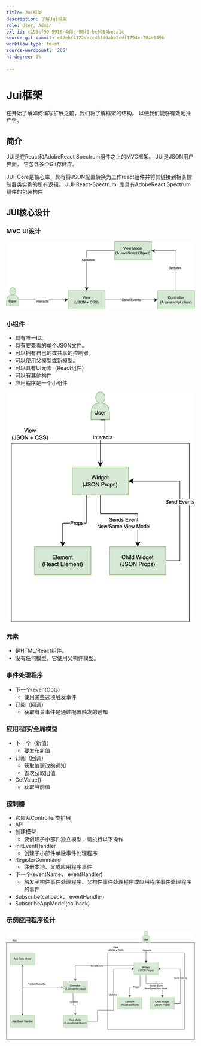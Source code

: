 ```yaml
---
title: Jui框架
description: 了解Jui框架
role: User, Admin
exl-id: c193cf90-5916-4d8c-88f1-be5014beca1c
source-git-commit: e40ebf4122decc431d0abb2cdf1794ea704e5496
workflow-type: tm+mt
source-wordcount: '265'
ht-degree: 1%

---
```


# Jui框架

在开始了解如何编写扩展之前，我们将了解框架的结构。
以便我们能够有效地推广它。

## 简介

JUI是在React和AdobeReact Spectrum组件之上的MVC框架。 JUI是JSON用户界面。 它包含多个Git存储库。

JUI-Core是核心库，具有将JSON配置转换为工作react组件并将其链接到相关控制器类实例的所有逻辑。
JUI-React-Spectrum  库具有AdobeReact Spectrum组件的包装构件

## JUI核心设计

### MVC UI设计

![JUI MVC流](./imgs/jui-mvc-flow.png)

### 小组件

- 具有唯一ID。
- 具有要查看的单个JSON文件。
- 可以拥有自己的或共享的控制器。
- 可以使用父模型或新模型。
- 可以具有UI元素（React组件）
- 可以有其他构件
- 应用程序是一个小组件

![JUI小组件](./imgs/jui-widget.png)

### 元素

- 是HTML/React组件。
- 没有任何模型，它使用父构件模型。

### 事件处理程序

- 下一个(eventOpts)
   - 使用某些选项触发事件
- 订阅（回调）
   - 获取有关事件是通过配置触发的通知

### 应用程序/全局模型

- 下一个（新值）
   - 要发布新值
- 订阅（回调）
   - 获取值更改的通知
   - 首次获取旧值
- GetValue()
   - 获取当前值

### 控制器

- 它应从Controller类扩展
- API
- 创建模型
   - 要创建子小部件独立模型，请执行以下操作
- InitEventHandler
   - 创建子小部件单独事件处理程序
- RegisterCommand
   - 注册本地、父或应用程序事件
- 下一个(eventName， eventHandler)
   - 触发子构件事件处理程序、父构件事件处理程序或应用程序事件处理程序的事件
- Subscribe(callback， eventHandler)
- SubscribeAppModel(callback)

### 示例应用程序设计

![示例应用程序](./imgs/jui-sample-app.png)
